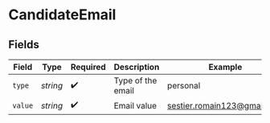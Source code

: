 # CandidateEmail


## Fields

| Field                       | Type                        | Required                    | Description                 | Example                     |
| --------------------------- | --------------------------- | --------------------------- | --------------------------- | --------------------------- |
| `type`                      | *string*                    | :heavy_check_mark:          | Type of the email           | personal                    |
| `value`                     | *string*                    | :heavy_check_mark:          | Email value                 | sestier.romain123@gmail.com |